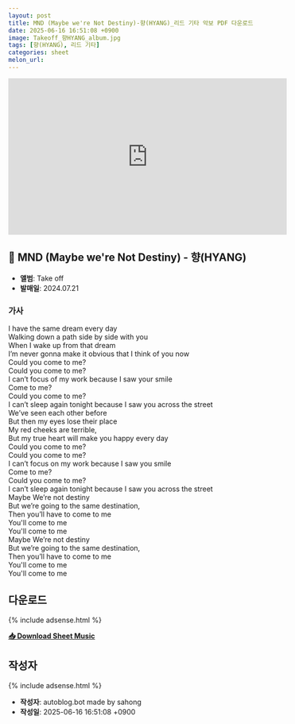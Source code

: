 ```yaml
---
layout: post
title: MND (Maybe we're Not Destiny)-향(HYANG)_리드 기타 악보 PDF 다운로드
date: 2025-06-16 16:51:08 +0900
image: Takeoff_향HYANG_album.jpg
tags: [향(HYANG), 리드 기타]
categories: sheet
melon_url: 
---
```



<iframe width="560" height="315" src="https://www.youtube.com/embed/grnm2WKxwq4" frameborder="0" allowfullscreen></iframe>

## 🎵 MND (Maybe we're Not Destiny) - 향(HYANG)

- **앨범**: Take off  
- **발매일**: 2024.07.21  


### 가사
I have the same dream every day  
Walking down a path side by side with you  
When I wake up from that dream  
I’m never gonna make it obvious that I think of you now  
Could you come to me?  
Could you come to me?  
I can’t focus of my work because I saw your smile  
Come to me?  
Could you come to me?  
I can’t sleep again tonight because I saw you across the street  
We’ve seen each other before  
But then my eyes lose their place  
My red cheeks are terrible,  
But my true heart will make you happy every day  
Could you come to me?  
Could you come to me?  
I can’t focus on my work because I saw you smile  
Come to me?  
Could you come to me?  
I can’t sleep again tonight because I saw you across the street  
Maybe We’re not destiny  
But we’re going to the same destination,  
Then you’ll have to come to me  
You'll come to me  
You'll come to me  
Maybe We’re not destiny  
But we’re going to the same destination,  
Then you’ll have to come to me  
You'll come to me  
You'll come to me  

## 다운로드

{% include adsense.html %}

<p><a href="https://drive.google.com/file/d/1gm_4K2qBUxRYRBQ2gFhlNz_YpOp4ML_q/view?usp=drive_link" download><strong>📥 Download Sheet Music</strong></a></p>

## 작성자 
{% include adsense.html %}
- **작성자**: autoblog.bot made by sahong
- **작성일**: 2025-06-16 16:51:08 +0900
